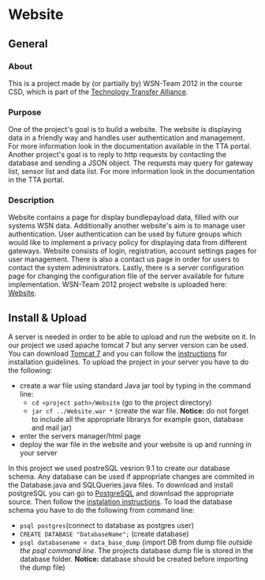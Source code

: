 # Website 

## General
### About
This is a project made by (or partially by) WSN-Team 2012 in the course CSD, which is part of the [Technology Transfer Alliance](http://ttaportal.org/).
### Purpose
One of the project's goal is to build a website. The website is displaying data in a friendly way and handles user authentication and management. For more information look in the documentation available in the TTA portal.
Another project's goal is to reply to http requests by contacting the database and sending a JSON object. The requests may query for gateway list, sensor list and data list. For more information look in the documentation in the TTA portal.
### Description
Website contains a page for display bundlepayload data, filled with our systems WSN data. Additionally another website's aim is to manage user authentication. User authentication can be used by future groups which would like to implement a privacy policy for displaying data from different gateways. Website consists of login, registration, account settings pages for user management. There is also a contact us page in order for users to contact the system administrators. Lastly, there is a server configuration page for changing the configuration file of the server available for future implementation. WSN-Team 2012 project website is uploaded here: [Website](https://github.com/WSN-2012/Website).

## Install & Upload
A server is needed in order to be able to upload and run the website on it. In our project we used apache tomcat 7 but any server version can be used. You can download [Tomcat 7](http://tomcat.apache.org/download-70.cgi) and you can follow the [instructions](http://tomcat.apache.org/tomcat-7.0-doc/setup.html) for installation guidelines. To upload the project in your server you have to do the following:
* create a war file using standard Java jar tool by typing in the command line:
  * `cd <project path>/Website` (go to the project directory)
  * `jar cf ../Website.war *` (create the war file. **Notice:** do not forget to include all the appropriate librarys for example gson, database and mail jar)
* enter the servers manager/html page
* deploy the war file in the website and your website is up and running in your server

In this project we used postreSQL vesrion 9.1 to create our database schema. Any database can be used if appropriate changes are commited in the Database.java and SQLQueries.java files.
To download and install postgreSQL you can go to [PostgreSQL](http://www.postgresql.org/download/) and download the appropriate source. Then follow the [instalation instructions](http://www.postgresql.org/docs/9.1/interactive/index.html). To load the database schema you have to do the following from command line:
* `psql postgres`(connect to database as postgres user)
* `CREATE DATABASE "DatabaseName";` (create database)
* `psql databasename < data_base_dump` (import DB from dump file *outside the psql command line*. The projects database dump file is stored in the database folder. **Notice:** database should be created before importing the dump file)